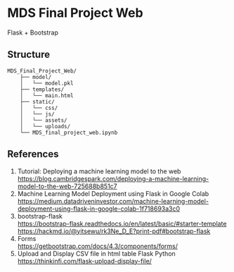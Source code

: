 # MDS Final Project Web

Flask + Bootstrap

## Structure

```
MDS_Final_Project_Web/
    ├── model/
    │   └── model.pkl
    ├── templates/
    │   └── main.html
    ├── static/
    │   └── css/
    │   └── js/
    │   └── assets/
    │   └── uploads/
    └── MDS_final_project_web.ipynb
```


## References

1. Tutorial: Deploying a machine learning model to the web<br/>https://blog.cambridgespark.com/deploying-a-machine-learning-model-to-the-web-725688b851c7
2. Machine Learning Model Deployment using Flask in Google Colab<br/>https://medium.datadriveninvestor.com/machine-learning-model-deployment-using-flask-in-google-colab-1f718693a3c0
3. bootstrap-flask<br/>https://bootstrap-flask.readthedocs.io/en/latest/basic/#starter-template<br/>https://hackmd.io/@yitsewu/rk3Ne_D_E?print-pdf#bootstrap-flask
4. Forms<br/>https://getbootstrap.com/docs/4.3/components/forms/
5. Upload and Display CSV file in html table Flask Python<br/>https://thinkinfi.com/flask-upload-display-file/

